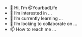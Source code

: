 - 👋 Hi, I’m @YourbadLife
- 👀 I’m interested in ...
- 🌱 I’m currently learning ...
- 💞️ I’m looking to collaborate on ...
- 📫 How to reach me ...

<!---
YourbadLife/YourbadLife is a ✨ special ✨ repository because its `README.md` (this file) appears on your GitHub profile.
You can click the Preview link to take a look at your changes.
--->
